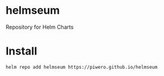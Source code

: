 # helmseum
Repository for Helm Charts

# Install
`helm repo add helmseum https://piwero.github.io/helmseum`
